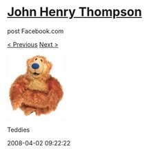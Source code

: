 # [John Henry Thompson](../README.md)
post Facebook.com

[< Previous](2008-04-02-7.md) [Next >](2008-04-02-9.md)

[![](../media/2008-04-02/Teddies-7.jpg)](../README.md)

Teddies

2008-04-02 09:22:22